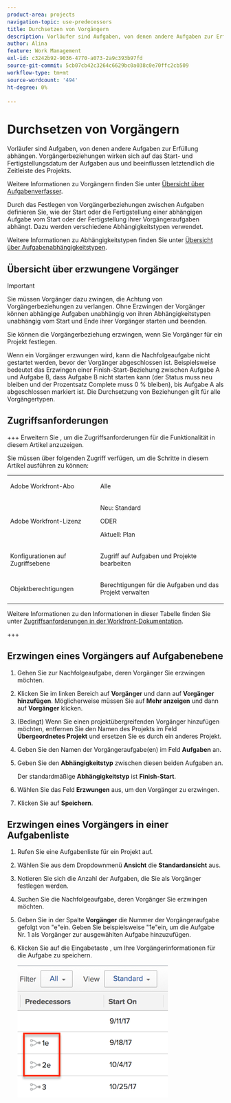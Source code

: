 ```yaml
---
product-area: projects
navigation-topic: use-predecessors
title: Durchsetzen von Vorgängern
description: Vorläufer sind Aufgaben, von denen andere Aufgaben zur Erfüllung abhängen. Vorgängerbeziehungen wirken sich auf das Start- und Fertigstellungsdatum der Aufgaben aus und beeinflussen letztendlich die Zeitleiste des Projekts.
author: Alina
feature: Work Management
exl-id: c3242b92-9036-4770-a073-2a9c393b97fd
source-git-commit: 5cb07cb42c3264c6629bc0a038c0e70ffc2cb509
workflow-type: tm+mt
source-wordcount: '494'
ht-degree: 0%

---
```


# Durchsetzen von Vorgängern

<!-- Audited: 2/2024 -->

Vorläufer sind Aufgaben, von denen andere Aufgaben zur Erfüllung abhängen. Vorgängerbeziehungen wirken sich auf das Start- und Fertigstellungsdatum der Aufgaben aus und beeinflussen letztendlich die Zeitleiste des Projekts.

Weitere Informationen zu Vorgängern finden Sie unter [Übersicht über Aufgabenverfasser](../../../manage-work/tasks/use-prdcssrs/predecessors-overview.md).

Durch das Festlegen von Vorgängerbeziehungen zwischen Aufgaben definieren Sie, wie der Start oder die Fertigstellung einer abhängigen Aufgabe vom Start oder der Fertigstellung ihrer Vorgängeraufgaben abhängt. Dazu werden verschiedene Abhängigkeitstypen verwendet.

Weitere Informationen zu Abhängigkeitstypen finden Sie unter [Übersicht über Aufgabenabhängigkeitstypen](../../../manage-work/tasks/use-prdcssrs/task-dependency-types.md).

## Übersicht über erzwungene Vorgänger

>[!IMPORTANT]
>
>Sie müssen Vorgänger dazu zwingen, die Achtung von Vorgängerbeziehungen zu verlangen. Ohne Erzwingen der Vorgänger können abhängige Aufgaben unabhängig von ihren Abhängigkeitstypen unabhängig vom Start und Ende ihrer Vorgänger starten und beenden.

Sie können die Vorgängerbeziehung erzwingen, wenn Sie Vorgänger für ein Projekt festlegen.

Wenn ein Vorgänger erzwungen wird, kann die Nachfolgeaufgabe nicht gestartet werden, bevor der Vorgänger abgeschlossen ist. Beispielsweise bedeutet das Erzwingen einer Finish-Start-Beziehung zwischen Aufgabe A und Aufgabe B, dass Aufgabe B nicht starten kann (der Status muss neu bleiben und der Prozentsatz Complete muss 0 % bleiben), bis Aufgabe A als abgeschlossen markiert ist. Die Durchsetzung von Beziehungen gilt für alle Vorgängertypen.

## Zugriffsanforderungen

+++ Erweitern Sie , um die Zugriffsanforderungen für die Funktionalität in diesem Artikel anzuzeigen.

Sie müssen über folgenden Zugriff verfügen, um die Schritte in diesem Artikel ausführen zu können:

<table style="table-layout:auto"> 
 <col> 
 <col> 
 <tbody> 
  <tr> 
   <td role="rowheader">Adobe Workfront-Abo</td> 
   <td> <p>Alle</p> </td> 
  </tr> 
  <tr> 
   <td role="rowheader">Adobe Workfront-Lizenz</td> 
   <td>
      <p>Neu: Standard</p> 
      <p>ODER</p>
      <p>Aktuell: Plan</p>
   </td> 
  </tr> 
  <tr> 
   <td role="rowheader">Konfigurationen auf Zugriffsebene</td> 
   <td> <p>Zugriff auf Aufgaben und Projekte bearbeiten</p> </td> 
  </tr> 
  <tr> 
   <td role="rowheader">Objektberechtigungen</td> 
   <td><p>Berechtigungen für die Aufgaben und das Projekt verwalten</p></td> 
  </tr> 
 </tbody> 
</table>

Weitere Informationen zu den Informationen in dieser Tabelle finden Sie unter [Zugriffsanforderungen in der Workfront-Dokumentation](/help/quicksilver/administration-and-setup/add-users/access-levels-and-object-permissions/access-level-requirements-in-documentation.md).

+++

## Erzwingen eines Vorgängers auf Aufgabenebene

1. Gehen Sie zur Nachfolgeaufgabe, deren Vorgänger Sie erzwingen möchten.
1. Klicken Sie im linken Bereich auf **Vorgänger** und dann auf **Vorgänger hinzufügen**. Möglicherweise müssen Sie auf **Mehr anzeigen** und dann auf **Vorgänger** klicken.
1. (Bedingt) Wenn Sie einen projektübergreifenden Vorgänger hinzufügen möchten, entfernen Sie den Namen des Projekts im Feld **Übergeordnetes Projekt** und ersetzen Sie es durch ein anderes Projekt.
1. Geben Sie den Namen der Vorgängeraufgabe(en) im Feld **Aufgaben** an.
1. Geben Sie den **Abhängigkeitstyp** zwischen diesen beiden Aufgaben an.

   Der standardmäßige **Abhängigkeitstyp** ist **Finish-Start**.

1. Wählen Sie das Feld **Erzwungen** aus, um den Vorgänger zu erzwingen.
1. Klicken Sie auf **Speichern**.

## Erzwingen eines Vorgängers in einer Aufgabenliste

1. Rufen Sie eine Aufgabenliste für ein Projekt auf.
1. Wählen Sie aus dem Dropdownmenü **Ansicht** die **Standardansicht** aus.

1. Notieren Sie sich die Anzahl der Aufgaben, die Sie als Vorgänger festlegen werden.
1. Suchen Sie die Nachfolgeaufgabe, deren Vorgänger Sie erzwingen möchten.
1. Geben Sie in der Spalte **Vorgänger** die Nummer der Vorgängeraufgabe gefolgt von &quot;e&quot;ein. Geben Sie beispielsweise &quot;1e&quot;ein, um die Aufgabe Nr. 1 als Vorgänger zur ausgewählten Aufgabe hinzuzufügen.
1. Klicken Sie auf die Eingabetaste , um Ihre Vorgängerinformationen für die Aufgabe zu speichern.

   ![predecessor_enforced_in_list.png](assets/predecessor-enforced-in-list-350x308.png)

